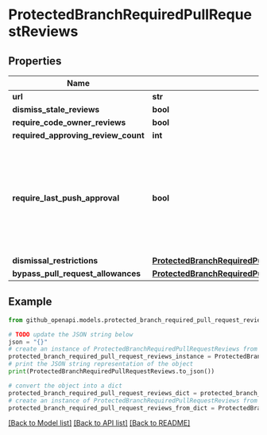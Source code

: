# ProtectedBranchRequiredPullRequestReviews


## Properties

Name | Type | Description | Notes
------------ | ------------- | ------------- | -------------
**url** | **str** |  | 
**dismiss_stale_reviews** | **bool** |  | [optional] 
**require_code_owner_reviews** | **bool** |  | [optional] 
**required_approving_review_count** | **int** |  | [optional] 
**require_last_push_approval** | **bool** | Whether the most recent push must be approved by someone other than the person who pushed it. | [optional] [default to False]
**dismissal_restrictions** | [**ProtectedBranchRequiredPullRequestReviewsDismissalRestrictions**](ProtectedBranchRequiredPullRequestReviewsDismissalRestrictions.md) |  | [optional] 
**bypass_pull_request_allowances** | [**ProtectedBranchRequiredPullRequestReviewsBypassPullRequestAllowances**](ProtectedBranchRequiredPullRequestReviewsBypassPullRequestAllowances.md) |  | [optional] 

## Example

```python
from github_openapi.models.protected_branch_required_pull_request_reviews import ProtectedBranchRequiredPullRequestReviews

# TODO update the JSON string below
json = "{}"
# create an instance of ProtectedBranchRequiredPullRequestReviews from a JSON string
protected_branch_required_pull_request_reviews_instance = ProtectedBranchRequiredPullRequestReviews.from_json(json)
# print the JSON string representation of the object
print(ProtectedBranchRequiredPullRequestReviews.to_json())

# convert the object into a dict
protected_branch_required_pull_request_reviews_dict = protected_branch_required_pull_request_reviews_instance.to_dict()
# create an instance of ProtectedBranchRequiredPullRequestReviews from a dict
protected_branch_required_pull_request_reviews_from_dict = ProtectedBranchRequiredPullRequestReviews.from_dict(protected_branch_required_pull_request_reviews_dict)
```
[[Back to Model list]](../README.md#documentation-for-models) [[Back to API list]](../README.md#documentation-for-api-endpoints) [[Back to README]](../README.md)


